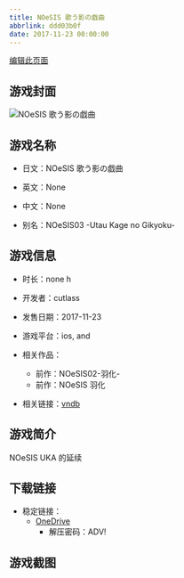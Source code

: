 ```yaml
---
title: NOeSIS 歌う影の戯曲
abbrlink: ddd03b0f
date: 2017-11-23 00:00:00
---
```

[编辑此页面](https://github.com/ACG-3/ADV3-source/blob/main/source/_posts/games/NOeSIS%20%E6%AD%8C%E3%81%86%E5%BD%B1%E3%81%AE%E6%88%AF%E6%9B%B2.md)

## 游戏封面

![NOeSIS 歌う影の戯曲](https://pan.timero.xyz/d/onedrive/img_lib_001/NOeSIS%20%E6%AD%8C%E3%81%86%E5%BD%B1%E3%81%AE%E6%88%AF%E6%9B%B2_cover.avif)


## 游戏名称

- 日文：NOeSIS 歌う影の戯曲
- 英文：None
- 中文：None

- 别名：NOeSIS03 -Utau Kage no Gikyoku-


## 游戏信息

- 时长：none h
- 开发者：cutlass
- 发售日期：2017-11-23
- 游戏平台：ios, and
- 相关作品：
   - 前作：NOeSIS02-羽化-
   - 前作：NOeSIS 羽化

- 相关链接：[vndb](https://vndb.org/v14143)


## 游戏简介

NOeSIS UKA 的延续


## 下载链接

- 稳定链接：
    - [OneDrive](https://pan.timero.xyz/onedrive/adv_lib_001/NOeSIS%20%E6%AD%8C%E3%81%86%E5%BD%B1%E3%81%AE%E6%88%AF%E6%9B%B2)
        - 解压密码：ADV!



## 游戏截图


